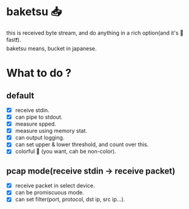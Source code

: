 # baketsu :inbox_tray:
this is received byte stream, and do anything in a rich option(and it's :bullettrain_side: fast:exclamation:).  
baketsu means, bucket in japanese.
# What to do ?
## default
- [x] receive stdin.
- [x] can pipe to stdout.
- [x] measure spped.
- [x] measure using memory stat.
- [x] can output logging.
- [x] can set upper & lower threshold, and count over this.
- [x] colorful :rainbow: (you want, cah be non-color).
## pcap mode(receive stdin -> receive packet)
- [x] receive packet in select device.
- [x] can be promiscuous mode.
- [x] can set filter(port, protocol, dst ip, src ip...).
